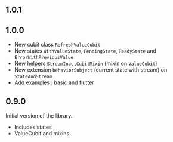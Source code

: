 ## 1.0.1


## 1.0.0

* New cubit class `RefreshValueCubit` 
* New states `WithValueState`, `PendingState`, `ReadyState` and `ErrorWithPreviousValue`
* New helpers `StreamInputCubitMixin` (mixin on `ValueCubit`)
* New extension `behaviorSubject` (current state with stream) on `StateAndStream`
* Add examples : basic and flutter

## 0.9.0

Initial version of the library.
* Includes states
* ValueCubit and mixins
